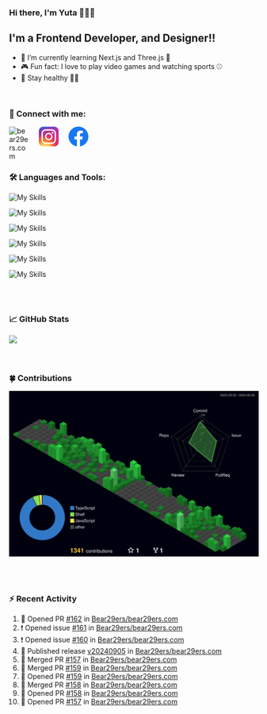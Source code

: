 ### Hi there, I'm Yuta 🤟🏻🐻

## I'm a Frontend Developer, and Designer!!

- 🌱 I’m currently learning Next.js and Three.js 🤣
- 🎮 Fun fact: I love to play video games and watching sports ⚾️
- 🏃 Stay healthy 🏋🏻

<br />

### :wave: Connect with me:

[<img align="left" alt="bear29ers.com" width="40px" src="https://user-images.githubusercontent.com/39920490/156489586-f125813b-e344-46d6-9306-f5786684b976.jpg" style="margin-right: 20px;" />](https://bear29ers.com)
[<img align="left" alt="Yuta Okuma | Instagram" width="40px" src="https://github.com/github/explore/blob/main/topics/instagram/instagram.png?raw=true" style="margin-right: 20px;" />](https://www.instagram.com/bear29ers/)
[<img align="left" alt="Yuta Okuma | Facebook" width="40px" src="https://github.com/github/explore/blob/main/topics/facebook/facebook.png?raw=true" style="margin-right: 20px;" />](https://www.facebook.com/bear29ers/)

<!-- [<img align="left" alt="Yuta Okuma | Wantedly" width="40px" src="https://user-images.githubusercontent.com/39920490/156489528-fdc520d6-10f1-43b6-8bf8-fadf8dcf1a90.jpg" style="margin-right: 20px;" />](https://www.wantedly.com/id/yuta_okuma_b) -->

<br />
<br />
<br />
<br />

### :hammer_and_wrench: Languages and Tools:

![My Skills](https://skillicons.dev/icons?i=html,css,sass,bootstrap,tailwind,js,ts,jquery,threejs,react)

![My Skills](https://skillicons.dev/icons?i=styledcomponents,emotion,materialui,nextjs,vercel,vue,nuxt,pinia,nodejs,express)

![My Skills](https://skillicons.dev/icons?i=webpack,vite,jest,vitest,babel,regex,npm,pnpm,php,laravel)

![My Skills](https://skillicons.dev/icons?i=mysql,sqlite,docker,git,github,githubactions,aws,firebase,vim,neovim)

![My Skills](https://skillicons.dev/icons?i=linux,bash,lua,markdown,svg,webstorm,vscode,atom,figma,xd)

![My Skills](https://skillicons.dev/icons?i=ps,ai,pr,ae,postman,sentry,codepen,stackoverflow,discord,apple)

<br />
<br />

### :chart_with_upwards_trend: GitHub Stats

<div style="display: flex;">
    <a href="https://github.com/Bear29ers">
        <img height="220px;" src="https://github-readme-stats-bear29ers.vercel.app/api?username=Bear29ers&show_icons=true&theme=bear">
    </a>
</div>

<br />
<br />

### :four_leaf_clover: Contributions

![](./profile-3d-contrib/profile-night-green.svg)

<br />
<br />

### :zap: Recent Activity

<!--START_SECTION:activity-->

1. 💪 Opened PR [#162](https://github.com/Bear29ers/bear29ers.com/pull/162) in [Bear29ers/bear29ers.com](https://github.com/Bear29ers/bear29ers.com)
2. ❗ Opened issue [#161](https://github.com/Bear29ers/bear29ers.com/issues/161) in [Bear29ers/bear29ers.com](https://github.com/Bear29ers/bear29ers.com)
3. ❗ Opened issue [#160](https://github.com/Bear29ers/bear29ers.com/issues/160) in [Bear29ers/bear29ers.com](https://github.com/Bear29ers/bear29ers.com)
4. 🚀 Published release [v20240905](https://github.com/Bear29ers/bear29ers.com/releases/tag/v20240905) in [Bear29ers/bear29ers.com](https://github.com/Bear29ers/bear29ers.com)
5. 🎉 Merged PR [#157](https://github.com/Bear29ers/bear29ers.com/pull/157) in [Bear29ers/bear29ers.com](https://github.com/Bear29ers/bear29ers.com)
6. 🎉 Merged PR [#159](https://github.com/Bear29ers/bear29ers.com/pull/159) in [Bear29ers/bear29ers.com](https://github.com/Bear29ers/bear29ers.com)
7. 💪 Opened PR [#159](https://github.com/Bear29ers/bear29ers.com/pull/159) in [Bear29ers/bear29ers.com](https://github.com/Bear29ers/bear29ers.com)
8. 🎉 Merged PR [#158](https://github.com/Bear29ers/bear29ers.com/pull/158) in [Bear29ers/bear29ers.com](https://github.com/Bear29ers/bear29ers.com)
9. 💪 Opened PR [#158](https://github.com/Bear29ers/bear29ers.com/pull/158) in [Bear29ers/bear29ers.com](https://github.com/Bear29ers/bear29ers.com)
10. 💪 Opened PR [#157](https://github.com/Bear29ers/bear29ers.com/pull/157) in [Bear29ers/bear29ers.com](https://github.com/Bear29ers/bear29ers.com)

<!--END_SECTION:activity-->
